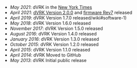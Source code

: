 * _May 2021_: dVRK in the [New York Times](https://www.nytimes.com/2021/04/30/technology/robot-surgery-surgeon.html)
* _April 2021_: [dVRK Version 2.0.0](https://github.com/jhu-dvrk/sawIntuitiveResearchKit/wiki#software) and [firmware Rev7](https://github.com/jhu-dvrk/sawIntuitiveResearchKit/wiki#firmware) released
* _April 2019_: dVRK Version 1.7.0 released/wiki#software-1)
* _May 2018_: dVRK Version 1.6.0 released
* _November 2017_: dVRK Version 1.5.0 released
* _August 2016_: dVRK Version 1.4.0 released
* _January 2016_: dVRK Version 1.3.0 released
* _October 2015_: dVRK Version 1.2.0 released
* _April 2015_: dVRK Version 1.1.0 released
* _April 2014_: dVRK Moved to GitHub
* _May 2013_: dVRK Initial public release